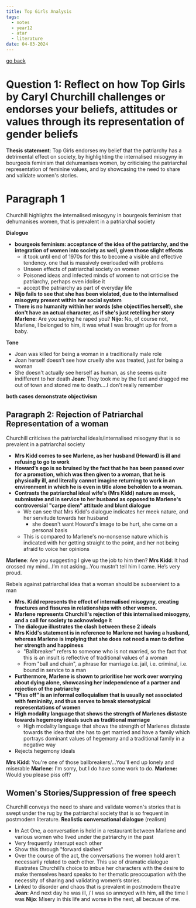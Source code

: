 ```yaml
---
title: Top Girls Analysis
tags:
  - notes
  - year12
  - atar
  - literature
date: 04-03-2024
---
```


[go back](12Subjects/12Literature.md)

# Question 1: Reflect on how Top Girls by Caryl Churchill challenges or endorses your beliefs, attitudes or values through its representation of gender beliefs

**Thesis statement**: Top Girls endorses my belief that the patriarchy has a detrimental effect on society, by highlighting the internalised misogyny in bourgeois feminism that dehumanises women, by criticising the patriarchal representation of feminine values, and by showcasing the need to share and validate women's stories. 

# Paragraph 1

Churchill highlights the internalised misogyny in bourgeois feminism that dehumanises women, that is prevalent in a patriarchal society

**Dialogue**
- **bourgeois feminism: acceptance of the idea of the patriarchy, and the integration of women into society as well, given those slight effects**
	- it took until end of 1970s for this to become a visible and effective tendency. one that is massively overloaded with problems
	- Unseen effects of patriarchal society on women
	- Poisoned ideas and infected minds of women to not criticise the patriarchy, perhaps even idolise it
	- accept the patriarchy as part of everyday life
- **Nijo fails to see that she has been violated, due to the internalised misogyny present within her social system**
- **There is no humanity within her words (she objectifies herself), she don't have an actual character, as if she's just retelling her story** 
**Marlene**: Are you saying he raped you?
**Nijo:** No, of course not, Marlene, I belonged to him, it was what I was brought up for from a baby. 

**Tone**
- Joan was killed for being a woman in a traditionally male role
- Joan herself doesn't see how cruelly she was treated, just for being a woman
- She doesn't actually see herself as human, as she seems quite indifferent to her death
**Joan**: They took me by the feet and dragged me out of town and stoned me to death....I don't really remember

**both cases demonstrate objectivism**

## Paragraph 2: Rejection of Patriarchal Representation of a woman

Churchill criticises the patriarchal ideals/internalised misogyny that is so prevalent in a patriarchal society

- **Mrs Kidd comes to see Marlene, as her husband (Howard) is ill and refusing to go to work**
- **Howard’s ego is so bruised by the fact that he has been passed over for a promotion, which was then given to a woman, that he is physically ill, and literally cannot imagine returning to work in an environment in which he is even in title alone beholden to a woman.**
- **Contrasts the patriarchal ideal wife's (Mrs Kidd) nature as meek, submissive and in service to her husband as opposed to Marlene's controversial "carpe diem" attitude and blunt dialogue**
	- We can see that Mrs Kidd's dialogue indicates her meek nature, and her servitude towards her husband
		- she doesn't want Howard's image to be hurt, she came on a personal basis
	- This is compared to Marlene's no-nonsense nature which is indicated with her getting straight to the point, and her not being afraid to voice her opinions

**Marlene**: Are you suggesting I give up the job to him then?
**Mrs Kidd**: It had crossed my mind...I’m not asking...You mustn’t tell him I came. He’s very proud.

Rebels against patriarchal idea that a woman should be subservient to a man
- **Mrs. Kidd represents the effect of internalised misogyny, creating fractures and fissures in relationships with other women.**
- **Marlene represents Churchill's rejection of this internalised misogyny, and a call for society to acknowledge it**
- **The dialogue illustrates the clash between these 2 ideals**
- **Mrs Kidd's statement is in reference to Marlene not having a husband, whereas Marlene is implying that she does not need a man to define her strength and happiness**
	- "Ballbreaker" refers to someone who is not married, so the fact that this is an insult is reflective of traditional values of a woman
	- From "ball and chain", a phrase for marriage i.e. jail, i.e. criminal, i.e. bound in service to a man
- **Furthermore, Marlene is shown to prioritise her work over worrying about dying alone, showcasing her independence of a partner and rejection of the patriarchy**
- **"Piss off" is an informal colloquialism that is usually not associated with femininity, and thus serves to break stereotypical representations of women**
- **High modality language that shows the strength of Marlenes distaste towards hegemony ideals such as traditional marriage**
	- High modality language that shows the strength of Marlenes distaste towards the idea that she has to get married and have a family which portrays dominant values of hegemony and a traditional family in a negative way
- Rejects hegemony ideals

**Mrs Kidd**: You're one of those ballbreakers/...You'll end up lonely and miserable
**Marlene**: I'm sorry, but I do have some work to do.
**Marlene:** Would you please piss off?

## Women's Stories/Suppression of free speech


Churchill conveys the need to share and validate women's stories that is swept under the rug by the patriarchal society that is so frequent in postmodern literature.
**Realistic conversational dialogue** (realism)
- In Act One, a conversation is held in a restaurant between Marlene and various women who lived under the patriarchy in the past
- Very frequently interrupt each other
- Show this through "forward slashes"
- Over the course of the act, the conversations the women hold aren't necessarily related to each other. This use of dramatic dialogue illustrates Churchill’s choice to imbue her characters with the desire to make themselves heard speaks to her thematic preoccupation with the necessity of sharing and validating women’s stories. 
- Linked to disorder and chaos that is prevalent in postmodern theatre 
**Joan**: And next day he was ill, / I was so annoyed with him, all the time I was
**Nijo**: Misery in this life and worse in the next, all because of me.
